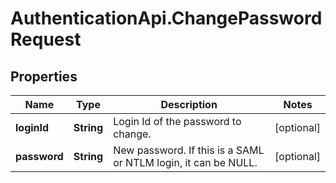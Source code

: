 # AuthenticationApi.ChangePasswordRequest

## Properties

Name | Type | Description | Notes
------------ | ------------- | ------------- | -------------
**loginId** | **String** | Login Id of the password to change. | [optional] 
**password** | **String** | New password.  If this is a SAML or NTLM login, it can be NULL. | [optional] 



